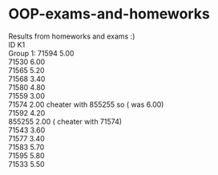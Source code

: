 # OOP-exams-and-homeworks
Results from homeworks and exams
:)</br>
ID K1 </br>
Group 1:
71594 5.00 </br>
71530 6.00 </br>
71565 5.20 </br>
71568 3.40 </br>
71580 4.80  </br>
71559 3.00 </br>
71574 2.00 cheater with 855255 so ( was 6.00) </br>
71592 4.20 </br>
855255 2.00 ( cheater with 71574) </br>
71543 3.60 </br>
71577 3.40 </br>
71583 5.70 </br>
71595 5.80 </br>
71533 5.50 </br>